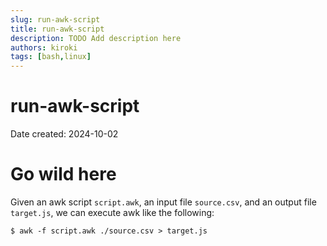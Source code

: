 ```yaml
---
slug: run-awk-script
title: run-awk-script
description: TODO Add description here
authors: kiroki
tags: [bash,linux]
---
```


# run-awk-script

Date created: 2024-10-02

# Go wild here

Given an awk script `script.awk`, an input file `source.csv`, and an output
file `target.js`, we can execute awk like the following:

```shell-session
$ awk -f script.awk ./source.csv > target.js
```
